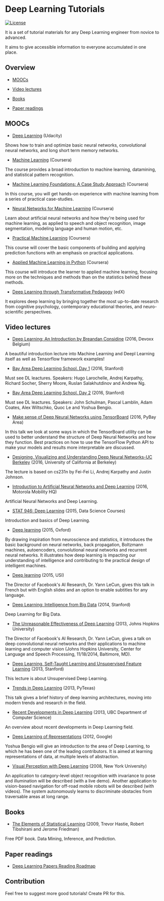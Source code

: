 # Deep Learning Tutorials

[![License](http://img.shields.io/badge/license-MIT-orange.svg?style=flat)](http://opensource.org/licenses/MIT)

It is a set of tutorial materials for any Deep Learning engineer from novice to advanced.

It aims to give accessible information to everyone accumulated in one place.

## Overview

* [MOOCs](#moocs)

* [Video lectures](#video-lectures)

* [Books](#books)

* [Paper readings](#paper-readings)

## MOOCs

* [Deep Learning](https://www.udacity.com/course/deep-learning--ud730) (Udacity)

Shows how to train and optimize basic neural networks, convolutional neural networks, and long short term memory networks.

* [Machine Learning](https://www.coursera.org/learn/machine-learning) (Coursera)

The course provides a broad introduction to machine learning, datamining, and statistical pattern recognition.

* [Machine Learning Foundations: A Case Study Approach](https://www.coursera.org/learn/ml-foundations) (Coursera)

In this course, you will get hands-on experience with machine learning from a series of practical case-studies.

* [Neural Networks for Machine Learning](https://www.coursera.org/learn/neural-networks) (Coursera)

Learn about artificial neural networks and how they're being used for machine learning, as applied to speech and object recognition, image segmentation, modeling language and human motion, etc.

* [Practical Machine Learning](https://www.coursera.org/learn/practical-machine-learning) (Coursera)

This course will cover the basic components of building and applying prediction functions with an emphasis on practical applications.

* [Applied Machine Learning in Python](https://www.coursera.org/learn/python-machine-learning) (Coursera)

This course will introduce the learner to applied machine learning, focusing more on the techniques and methods than on the statistics behind these methods. 

* [Deep Learning through Transformative Pedagogy](https://www.edx.org/course/deep-learning-through-transformative-uqx-microsoft-education-learnx) (edX)

It explores deep learning by bringing together the most up-to-date research from cognitive psychology, contemporary educational theories, and neuro-scientific perspectives.

## Video lectures

* [Deep Learning: An Introduction by Breandan Considine](https://www.youtube.com/watch?v=RouuW2APMqM) (2016, Devoxx Belgium)

A beautiful introduction lecture into Machine Learning and Deepl Learning itself as well as Tensorflow framework examples!

* [Bay Area Deep Learning School. Day 1](https://www.youtube.com/watch?v=eyovmAtoUx0) (2016, Stanford)

Must see DL leactures. Speakers: Hugo Larochelle, Andrej Karpathy, Richard Socher, Sherry Moore, Ruslan Salakhutdinov and Andrew Ng.

* [Bay Area Deep Learning School. Day 2](https://www.youtube.com/watch?v=9dXiAecyJrY) (2016, Stanford)

Must see DL leactures. Speakers: John Schulman, Pascal Lamblin, Adam Coates, Alex Wiltschko, Quoc Le and Yoshua Bengio.

* [Make sense of Deep Neural Networks using TensorBoard](https://www.youtube.com/watch?v=sAkfoGAywks) (2016, PyBay Area)

In this talk we look at some ways in which the TensorBoard utility can be used to better understand the structure of Deep Neural Networks and how they function. Best practices on how to use the TensorFlow Python API to make your models and results more interpretable are discussed.

* [Designing, Visualizing and Understanding Deep Neural Networks-UC Berkeley](https://www.youtube.com/playlist?list=PLkFD6_40KJIxopmdJF_CLNqG3QuDFHQUm) (2016, University of California at Berkeley)

The lecture is based on cs231n by Fei-Fei Li, Andrej Karpathy and Justin Johnson.

* [Introduction to Artificial Neural Networks and Deep Learning](https://www.youtube.com/watch?v=FoO8qDB8gUU) (2016, Motorola Mobility HQ)

Artificial Neural Networks and Deep Learning.

* [STAT 946: Deep Learning](https://www.youtube.com/playlist?list=PLehuLRPyt1Hyi78UOkMPWCGRxGcA9NVOE) (2015, Data Science Courses)

Introduction and basics of Deep Learning.

* [Deep learning](https://www.youtube.com/playlist?list=PLE6Wd9FR--EfW8dtjAuPoTuPcqmOV53Fu) (2015, Oxford)

By drawing inspiration from neuroscience and statistics, it introduces the basic background on neural networks, back propagation, Boltzmann machines, autoencoders, convolutional neural networks and recurrent neural networks. It illustrates how deep learning is impacting our understanding of intelligence and contributing to the practical design of intelligent machines.

* [Deep learning](https://www.youtube.com/watch?v=RgUcQceqC_Y) (2015, USI)

The Director of Facebook's AI Research, Dr. Yann LeCun, gives this talk in French but with English slides and an option to enable subtitles for any language.

* [Deep Learning: Intelligence from Big Data](https://www.youtube.com/watch?v=czLI3oLDe8M) (2014, Stanford)

Deep Learning for Big Data.

* [The Unreasonable Effectiveness of Deep Learning](https://www.youtube.com/watch?v=sc-KbuZqGkI) (2013, Johns Hopkins University)

The Director of Facebook's AI Research, Dr. Yann LeCun, gives a talk on deep convolutional neural networks and their applications to machine learning and computer vision (Johns Hopkins University, Center for Language and Speech Processing, 11/18/2014, Baltimore, MD).

* [Deep Learning, Self-Taught Learning and Unsupervised Feature Learning](https://www.youtube.com/watch?v=n1ViNeWhC24) (2013, Stanford)

This lecture is about Unsupervised Deep Learning.

* [Trends in Deep Learning](https://www.youtube.com/watch?v=8bHtqwFsZWo) (2013, PyTexas)

This talk gives a brief history of deep learning architectures, moving into modern trends and research in the field.

* [Recent Developments in Deep Learning](https://www.youtube.com/watch?v=vShMxxqtDDs) (2013, UBC Department of Computer Science)

An overview about recent developments in Deep Learning field. 

* [Deep Learning of Representations](https://www.youtube.com/watch?v=4xsVFLnHC_0) (2012, Google)

Yoshua Bengio will give an introduction to the area of Deep Learning, to which he has been one of the leading contributors. It is aimed at learning representations of data, at multiple levels of abstraction.

* [Visual Perception with Deep Learning](https://www.youtube.com/watch?v=3boKlkPBckA) (2008, New York University)

An application to category-level object recognition with invariance to pose and illumination will be described (with a live demo). Another application to vision-based navigation for off-road mobile robots will be described (with videos). The system autonomously learns to discriminate obstacles from traversable areas at long range.

## Books

* [The Elements of Statistical Learning](http://statweb.stanford.edu/~tibs/ElemStatLearn/) (2009, Trevor Hastie, Robert Tibshirani and Jerome Friedman)

Free PDF book. Data Mining, Inference, and Prediction.

## Paper readings

* [Deep Learning Papers Reading Roadmap](https://github.com/songrotek/Deep-Learning-Papers-Reading-Roadmap)

## Contribution

Feel free to suggest more good tutorials! Create PR for this.
